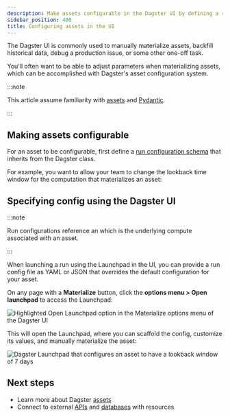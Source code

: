 ```yaml
---
description: Make assets configurable in the Dagster UI by defining a run configuration schema that inherits from the Dagster Config class.
sidebar_position: 400
title: Configuring assets in the UI
---
```


The Dagster UI is commonly used to manually materialize assets, backfill historical data, debug a production issue, or some other one-off task.

You'll often want to be able to adjust parameters when materializing assets, which can be accomplished with Dagster's asset configuration system.

:::note

This article assume familiarity with [assets](/guides/build/assets) and [Pydantic](https://docs.pydantic.dev/latest/).

:::


## Making assets configurable

For an asset to be configurable, first define a [run configuration schema](/guides/operate/configuration/run-configuration) that inherits from the Dagster <PyObject section="config" module="dagster" object="Config" /> class.

For example, you want to allow your team to change the lookback time window for the computation that materializes an asset:

<CodeExample path="docs_snippets/docs_snippets/guides/data-modeling/configuring-assets/config-schema.py" language="python" />

## Specifying config using the Dagster UI

:::note

Run configurations reference an <PyObject section="ops" module="dagster" object="op" /> which is the underlying compute associated with an asset.

:::

When launching a run using the Launchpad in the UI, you can provide a run config file as YAML or JSON that overrides the default configuration for your asset.

On any page with a **Materialize** button, click the **options menu > Open launchpad** to access the Launchpad:

![Highlighted Open Launchpad option in the Materialize options menu of the Dagster UI](/images/guides/build/assets/configuring-assets-in-the-ui/open-launchpad.png)

This will open the Launchpad, where you can scaffold the config, customize its values, and manually materialize the asset:

![Dagster Launchpad that configures an asset to have a lookback window of 7 days](/images/guides/build/assets/configuring-assets-in-the-ui/look-back-7.png)

## Next steps

- Learn more about Dagster [assets](/guides/build/assets/)
- Connect to external [APIs](/guides/build/external-resources/connecting-to-apis) and [databases](/guides/build/external-resources/connecting-to-databases) with resources
